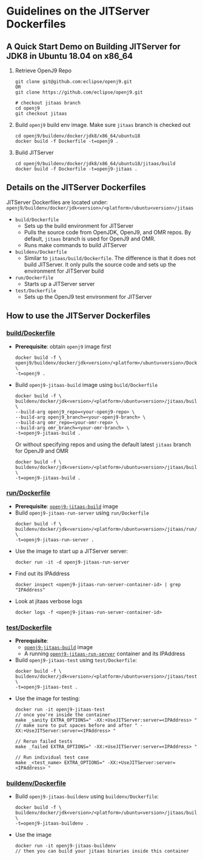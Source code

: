 <!--
Copyright (c) 2018, 2019 IBM Corp. and others

This program and the accompanying materials are made available under
the terms of the Eclipse Public License 2.0 which accompanies this
distribution and is available at https://www.eclipse.org/legal/epl-2.0/
or the Apache License, Version 2.0 which accompanies this distribution and
is available at https://www.apache.org/licenses/LICENSE-2.0.

This Source Code may also be made available under the following
Secondary Licenses when the conditions for such availability set
forth in the Eclipse Public License, v. 2.0 are satisfied: GNU
General Public License, version 2 with the GNU Classpath
Exception [1] and GNU General Public License, version 2 with the
OpenJDK Assembly Exception [2].

[1] https://www.gnu.org/software/classpath/license.html
[2] http://openjdk.java.net/legal/assembly-exception.html

SPDX-License-Identifier: EPL-2.0 OR Apache-2.0 OR GPL-2.0 WITH Classpath-exception-2.0 OR LicenseRef-GPL-2.0 WITH Assembly-exception
-->

# Guidelines on the JITServer Dockerfiles

## A Quick Start Demo on Building JITServer for JDK8 in Ubuntu 18.04 on x86_64
1. Retrieve OpenJ9 Repo
   ```
   git clone git@github.com:eclipse/openj9.git
   OR
   git clone https://github.com/eclipse/openj9.git

   # checkout jitaas branch
   cd openj9
   git checkout jitaas
   ```
2. Build `openj9` build env image. Make sure `jitaas` branch is checked out
   ```
   cd openj9/buildenv/docker/jdk8/x86_64/ubuntu18
   docker build -f Dockerfile -t=openj9 .
   ```
3. Build JITServer
   ```
   cd openj9/buildenv/docker/jdk8/x86_64/ubuntu18/jitaas/build
   docker build -f Dockerfile -t=openj9-jitaas .
   ```

## Details on the JITServer Dockerfiles
JITServer Dockerfiles are located under: `openj9/buildenv/docker/jdk<version>/<platform>/ubuntu<version>/jitaas`
- `build/Dockerfile`
   - Sets up the build environment for JITServer
   - Pulls the source code from OpenJDK, OpenJ9, and OMR repos. By default, `jitaas` branch is used for OpenJ9 and OMR.
   - Runs make commands to build JITServer
- `buildenv/Dockerfile`
    - Similar to `jitaas/build/Dockerfile`. The difference is that it does not build JITServer. It only pulls the source code and sets up the environment for JITServer build
- `run/Dockerfile`
   - Starts up a JITServer server
- `test/Dockerfile`
   - Sets up the OpenJ9 test environment for JITServer

## How to use the JITServer Dockerfiles
### [build/Dockerfile](https://github.com/eclipse/openj9/blob/jitaas/buildenv/docker/jdk8/x86_64/ubuntu18/jitaas/build/Dockerfile)
- **Prerequisite**: obtain `openj9` image first
   ```
   docker build -f \
   openj9/buildenv/docker/jdk<version>/<platform>/ubuntu<version>/Dockerfile \
   -t=openj9 .
   ```
- <a name="openj9-jitaas-build"></a>Build `openj9-jitaas-build` image using `build/Dockerfile`
   ```
  docker build -f \ 
  buildenv/docker/jdk<version>/<platform>/ubuntu<version>/jitaas/build/Dockerfile \ 
  --build-arg openj9_repo=<your-openj9-repo> \ 
  --build-arg openj9_branch=<your-openj9-branch> \ 
  --build-arg omr_repo=<your-omr-repo> \ 
  --build-arg omr_branch=<your-omr-branch> \
  -t=openj9-jitaas-build .
  ```
  Or without specifying repos and using the default latest `jitaas` branch for OpenJ9 and OMR
  ```
  docker build -f \ 
  buildenv/docker/jdk<version>/<platform>/ubuntu<version>/jitaas/build/Dockerfile \ 
  -t=openj9-jitaas-build .
  ```

### [run/Dockerfile](https://github.com/eclipse/openj9/blob/jitaas/buildenv/docker/jdk8/x86_64/ubuntu18/jitaas/run/Dockerfile)
- **Prerequisite**: [`openj9-jitaas-build`](#openj9-jitaas-build) image
- Build `openj9-jitaas-run-server` using `run/Dockerfile`
   ```
   docker build -f \
   buildenv/docker/jdk<version>/<platform>/ubuntu<version>/jitaas/run/Dockerfile \
   -t=openj9-jitaas-run-server .
   ```
- <a name="openj9-jitaas-run-server"></a>Use the image to start up a JITServer server:
   ```
   docker run -it -d openj9-jitaas-run-server
   ```
- Find out its IPAddress
   ```
   docker inspect <openj9-jitaas-run-server-container-id> | grep "IPAddress"
   ```
- Look at jitaas verbose logs
   ```
   docker logs -f <openj9-jitaas-run-server-container-id>
   ```

### [test/Dockerfile](https://github.com/eclipse/openj9/blob/jitaas/buildenv/docker/jdk8/x86_64/ubuntu18/jitaas/test/Dockerfile)
- **Prerequisite**:
   - [`openj9-jitaas-build`](#openj9-jitaas-build) image
   - A running [`openj9-jitaas-run-server`](#openj9-jitaas-run-server) container and its IPAddress
- Build `openj9-jitaas-test` using `test/Dockerfile`:
   ```
   docker build -f \
   buildenv/docker/jdk<version>/<platform>/ubuntu<version>/jitaas/test/Dockerfile \
   -t=openj9-jitaas-test .
   ```
- Use the image for testing:
   ```
   docker run -it openj9-jitaas-test
   // once you're inside the container
   make _sanity EXTRA_OPTIONS=" -XX:+UseJITServer:server=<IPAddress> "
   // make sure to put spaces before and after " -XX:+UseJITServer:server=<IPAddress> "

   // Rerun failed tests
   make _failed EXTRA_OPTIONS=" -XX:+UseJITServer:server=<IPAddress> "

   // Run individual test case
   make _<test_name> EXTRA_OPTIONS=" -XX:+UseJITServer:server=<IPAddress> "
   ```

### [buildenv/Dockerfile](https://github.com/eclipse/openj9/blob/jitaas/buildenv/docker/jdk8/x86_64/ubuntu18/jitaas/buildenv/Dockerfile)
- Build `openj9-jitaas-buildenv` using `buildenv/Dockerfile`:
   ```
   docker build -f \
   buildenv/docker/jdk<version>/<platform>/ubuntu<version>/jitaas/buildenv/Dockerfile \
   -t=openj9-jitaas-buildenv .
   ```
- Use the image
   ```
   docker run -it openj9-jitaas-buildenv
   // then you can build your jitaas binaries inside this container
   ```
